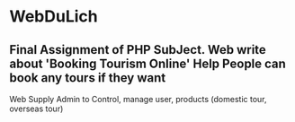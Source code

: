 # WebDuLich
Final Assignment of PHP SubJect.
Web write about 'Booking Tourism Online'
Help People can book any tours if they want
-
Web Supply Admin to Control, manage user, products (domestic tour, overseas tour)
